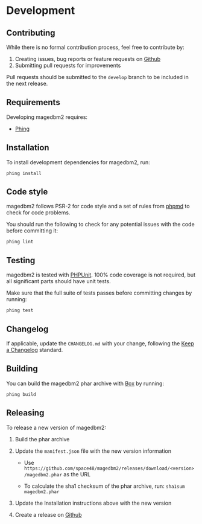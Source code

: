 # Development

## Contributing

While there is no formal contribution process, feel free to contribute by:

1. Creating issues, bug reports or feature requests on [Github](https://github.com/space48/magedbm2/issues)
2. Submitting pull requests for improvements

Pull requests should be submitted to the `develop` branch to be included in the next release.

## Requirements

Developing magedbm2 requires:

- [Phing](https://www.phing.info/)

## Installation

To install development dependencies for magedbm2, run:

    phing install

## Code style

magedbm2 follows PSR-2 for code style and a set of rules from [phpmd](https://phpmd.org/) to check for code problems.

You should run the following to check for any potential issues with the code before committing it:

    phing lint

## Testing

magedbm2 is tested with [PHPUnit](https://phpunit.de). 100% code coverage is not required, but all significant parts should have unit tests.

Make sure that the full suite of tests passes before committing changes by running:

    phing test

## Changelog

If applicable, update the `CHANGELOG.md` with your change, following the [Keep a Changelog](https://keepachangelog.com/en/1.0.0/) standard.

## Building

You can build the magedbm2 phar archive with [Box](https://github.com/box-project/box2) by running:

    phing build

## Releasing

To release a new version of magedbm2:

1. Build the phar archive
2. Update the `manifest.json` file with the new version information

    - Use `https://github.com/space48/magedbm2/releases/download/<version>/magedbm2.phar` as the URL
    
    - To calculate the sha1 checksum of the phar archive, run: `sha1sum magedbm2.phar`

3. Update the Installation instructions above with the new version
4. Create a release on [Github](https://github.com/space48/magedbm2/releases)

